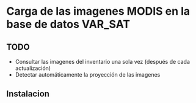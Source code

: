 # Carga de las imagenes MODIS en la base de datos VAR_SAT

## TODO

* Consultar las imagenes del inventario una sola vez (después de cada actualización)
* Detectar automáticamente la proyección de las imagenes

## Instalacion


